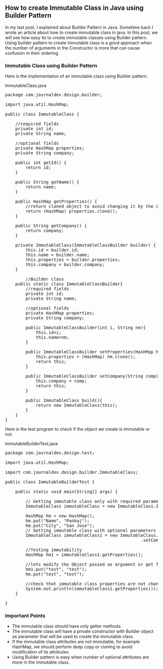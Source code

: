 ## How to create Immutable Class in Java using Builder Pattern

In my last post, I explained about Builder Pattern in Java. Sometime back I wrote an article about how to create immutable class in java. In this post, we will see how easy its to create immutable classes using Builder pattern. Using builder pattern to create immutable class is a good approach when the number of arguments in the Constructor is more that can cause confusion in their ordering.

### Immutable Class using Builder Pattern

Here is the implementation of an immutable class using Builder pattern.

ImmutableClass.java
<pre>
package com.journaldev.design.builder;
 
import java.util.HashMap;
 
public class ImmutableClass {
     
    //required fields
    private int id;
    private String name;
     
    //optional fields
    private HashMap<String, String> properties;
    private String company;
     
    public int getId() {
        return id;
    }
 
    public String getName() {
        return name;
    }
 
    public HashMap<String, String> getProperties() {
        //return cloned object to avoid changing it by the client application
        return (HashMap<String, String>) properties.clone();
    }
 
    public String getCompany() {
        return company;
    }
 
    private ImmutableClass(ImmutableClassBuilder builder) {
        this.id = builder.id;
        this.name = builder.name;
        this.properties = builder.properties;
        this.company = builder.company;
    }
     
        //Builder class
    public static class ImmutableClassBuilder{
        //required fields
        private int id;
        private String name;
         
        //optional fields
        private HashMap<String, String> properties;
        private String company;
         
        public ImmutableClassBuilder(int i, String nm){
            this.id=i;
            this.name=nm;
        }
         
        public ImmutableClassBuilder setProperties(HashMap<String,String> hm){
            this.properties = (HashMap<String, String>) hm.clone();
            return this;
        }
         
        public ImmutableClassBuilder setCompany(String comp){
            this.company = comp;
            return this;
        }
         
        public ImmutableClass build(){
            return new ImmutableClass(this);
        }
    }
}
</pre>

Here is the test program to check if the object we create is immutable or not.

ImmutableBuilderTest.java
<pre>
package com.journaldev.design.test;
 
import java.util.HashMap;
 
import com.journaldev.design.builder.ImmutableClass;
 
public class ImmutableBuilderTest {
 
    public static void main(String[] args) {
         
        // Getting immutable class only with required parameters
        ImmutableClass immutableClass = new ImmutableClass.ImmutableClassBuilder(1, "Pankaj").build();
         
        HashMap<String,String> hm = new HashMap<String, String>();
        hm.put("Name", "Pankaj");
        hm.put("City", "San Jose");
        // Getting immutable class with optional parameters
        ImmutableClass immutableClass1 = new ImmutableClass.ImmutableClassBuilder(1, "Pankaj")
                                                     .setCompany("Apple").setProperties(hm).build();
         
        //Testing immutability
        HashMap<String,String> hm1 = immutableClass1.getProperties();
         
        //lets modify the Object passed as argument or get from the Object
        hm1.put("test", "test");
        hm.put("test", "test");
         
        //check that immutable class properties are not changed
        System.out.println(immutableClass1.getProperties());
    }
 
}
</pre>

### Important Points

- The immutable class should have only getter methods.
- The immutable class will have a private constructor with Builder object as parameter that will be used to create the immutable class.
- If the immutable class attributes are not immutable, for example HashMap, we should perform deep copy or cloning to avoid modification of its attributes.
- Using Builder pattern is easy when number of optional attributes are more in the immutable class.

